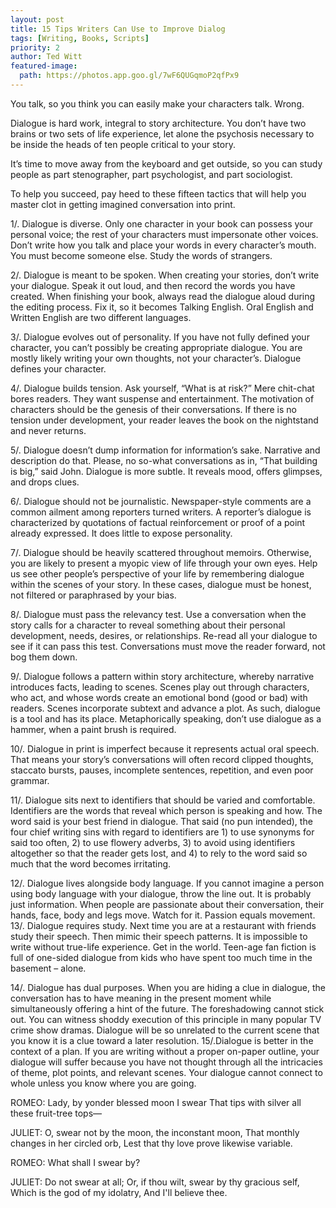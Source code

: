 ```yaml
---
layout: post
title: 15 Tips Writers Can Use to Improve Dialog
tags: [Writing, Books, Scripts]
priority: 2
author: Ted Witt
featured-image: 
  path: https://photos.app.goo.gl/7wF6QUGqmoP2qfPx9
---
```


You talk, so you think you can easily make your characters talk. Wrong.

Dialogue is hard work,  integral to story architecture. You don’t have two brains or two sets of life experience, let alone the psychosis necessary to be inside the heads of ten people critical to your story.

It’s time to move away from the keyboard and get outside, so you can study people as part stenographer, part psychologist, and part sociologist.

To help you succeed, pay heed to these fifteen tactics that will help you master clot in getting imagined conversation into print.

1/. Dialogue is diverse. Only one character in your book can possess your personal voice; the rest of your characters must impersonate other voices. Don’t write how you talk and place your words in every character’s mouth. You must become someone else. Study the words of strangers.

2/. Dialogue is meant to be spoken. When creating your stories, don’t write your dialogue. Speak it out loud, and then record the words you have created. When finishing your book, always read the dialogue aloud during the editing process. Fix it, so it becomes Talking English. Oral English and Written English are two different languages.

3/. Dialogue evolves out of personality. If you have not fully defined your character, you can’t possibly be creating appropriate dialogue. You are mostly likely writing your own thoughts, not your character’s. Dialogue defines your character.

4/. Dialogue builds tension. Ask yourself, “What is at risk?” Mere chit-chat bores readers. They want suspense and entertainment. The motivation of characters should be the genesis of their conversations. If there is no tension under development, your reader leaves the book on the nightstand and never returns.

5/. Dialogue doesn’t dump information for information’s sake. Narrative and description do that. Please, no so-what conversations as in, “That building is big,” said John. Dialogue is more subtle. It reveals mood, offers glimpses, and drops clues.

6/. Dialogue should not be journalistic. Newspaper-style comments are a common ailment among reporters turned writers. A reporter’s dialogue is characterized by quotations of factual reinforcement or proof of a point already expressed. It does little to expose personality.

7/. Dialogue should be heavily scattered throughout memoirs. Otherwise, you are likely to present a myopic view of life through your own eyes. Help us see other people’s perspective of your life by remembering dialogue within the scenes of your story. In these cases, dialogue must be honest, not filtered or paraphrased by your bias.

8/. Dialogue must pass the relevancy test. Use a conversation when the story calls for a character to reveal something about their personal development, needs, desires, or relationships. Re-read all your dialogue to see if it can pass this test. Conversations must move the reader forward, not bog them down.

9/.  Dialogue follows a pattern within story architecture, whereby narrative introduces facts, leading to scenes. Scenes play out through characters, who act, and whose words create an emotional bond (good or bad) with readers. Scenes incorporate subtext and advance a plot. As such, dialogue is a tool and has its place. Metaphorically speaking, don’t use dialogue as a hammer, when a paint brush is required.

10/. Dialogue in print is imperfect because it represents actual oral speech. That means your story’s conversations will often record clipped thoughts, staccato bursts, pauses, incomplete sentences, repetition, and even poor grammar.

11/. Dialogue sits next to identifiers that should be varied and comfortable. Identifiers are the words that reveal which person is speaking and how. The word said is your best friend in dialogue. That said (no pun intended), the four chief writing sins with regard to identifiers are 1) to use synonyms for said too often, 2) to use flowery adverbs, 3) to avoid using identifiers altogether so that the reader gets lost, and 4) to rely to the word said so much that the word becomes irritating.

12/. Dialogue lives alongside body language. If you cannot imagine a person using body language with your dialogue, throw the line out. It is probably just information. When people are passionate about their conversation, their hands, face, body and legs move. Watch for it. Passion equals movement.
13/. Dialogue requires study. Next time you are at a restaurant with friends study their speech. Then mimic their speech patterns. It is impossible to write without true-life experience. Get in the world. Teen-age fan fiction is full of one-sided dialogue from kids who have spent too much time in the basement – alone.

14/. Dialogue has dual purposes. When you are hiding a clue in dialogue, the conversation has to have meaning in the present moment while simultaneously offering a hint of the future. The foreshadowing cannot stick out. You can witness shoddy execution of this principle in many popular TV crime show dramas. Dialogue will be so unrelated to the current scene that you know it is a clue toward a later resolution.
15/.Dialogue is better in the context of a plan. If you are writing without a proper on-paper outline, your dialogue will suffer because you have not thought through all the intricacies of theme, plot points, and relevant scenes. Your dialogue cannot connect to whole unless you know where you are going.

ROMEO:
Lady, by yonder blessed moon I swear
That tips with silver all these fruit-tree tops—

JULIET:
O, swear not by the moon, the inconstant moon,
That monthly changes in her circled orb,
Lest that thy love prove likewise variable.

ROMEO:
What shall I swear by?

JULIET:
Do not swear at all;
Or, if thou wilt, swear by thy gracious self,
Which is the god of my idolatry,
And I'll believe thee.




